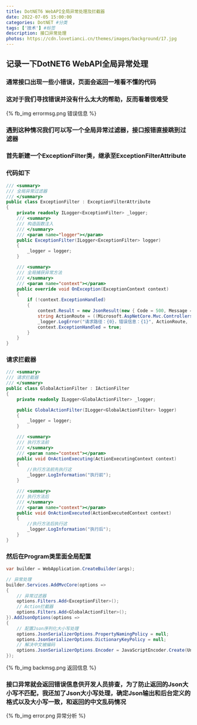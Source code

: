 ```yaml
---
title: DotNET6 WebAPI全局异常处理及拦截器
date: 2022-07-05 15:00:00
categories: DotNET #分类
tags: ['技术'] #标签
description: 接口异常处理
photos: https://cdn.lovetianci.cn/themes/images/background/17.jpg
---
```


## 记录一下DotNET6 WebAPI全局异常处理

<!-- more -->

### 通常接口出现一些小错误，页面会返回一堆看不懂的代码

### 这对于我们寻找错误并没有什么太大的帮助，反而看着很难受

{% fb_img errormsg.png 错误信息 %}

### 遇到这种情况我们可以写一个全局异常过滤器，接口报错直接跳到过滤器

### 首先新建一个ExceptionFilter类，继承至ExceptionFilterAttribute

### 代码如下
````csharp
/// <summary>
/// 全局异常过滤器
/// </summary>
public class ExceptionFilter : ExceptionFilterAttribute
{
    private readonly ILogger<ExceptionFilter> _logger;
    /// <summary>
    /// 构造函数注入
    /// </summary>
    /// <param name="logger"></param>
    public ExceptionFilter(ILogger<ExceptionFilter> logger)
    {
        _logger = logger;
    }

    /// <summary>
    /// 全局捕获异常方法
    /// </summary>
    /// <param name="context"></param>
    public override void OnException(ExceptionContext context)
    {
        if (!context.ExceptionHandled)
        {
            context.Result = new JsonResult(new { Code = 500, Message = context.Exception.Message, Data = "接口发生错误" });
            string ActionRoute = ((Microsoft.AspNetCore.Mvc.Controllers.ControllerActionDescriptor)context.ActionDescriptor).DisplayName;
            _logger.LogError("请求路径：{0}，错误信息：{1}", ActionRoute, context.Exception.Message);
            context.ExceptionHandled = true;
        }
    }
}
````
### 请求拦截器
````csharp
/// <summary>
/// 请求拦截器
/// </summary>
public class GlobalActionFilter : IActionFilter
{
    private readonly ILogger<GlobalActionFilter> _logger;

    public GlobalActionFilter(ILogger<GlobalActionFilter> logger)
    {
        _logger = logger;
    }

    /// <summary>
    /// 执行方法前
    /// </summary>
    /// <param name="context"></param>
    public void OnActionExecuting(ActionExecutingContext context)
    {
        //执行方法前先执行这
        _logger.LogInformation("执行前");
    }

    /// <summary>
    /// 执行方法后
    /// </summary>
    /// <param name="context"></param>
    public void OnActionExecuted(ActionExecutedContext context)
    {
        //执行方法后执行这
        _logger.LogInformation("执行后");
    }
}
````
### 然后在Program类里面全局配置
````csharp
var builder = WebApplication.CreateBuilder(args);

// 异常处理
builder.Services.AddMvcCore(options =>
{
    // 异常过滤器
    options.Filters.Add<ExceptionFilter>();
    // Action拦截器
    options.Filters.Add<GlobalActionFilter>();
}).AddJsonOptions(options =>
{
    // 配置Json序列化大小写处理
    options.JsonSerializerOptions.PropertyNamingPolicy = null;
    options.JsonSerializerOptions.DictionaryKeyPolicy = null;
    // 解决中文被编码
    options.JsonSerializerOptions.Encoder = JavaScriptEncoder.Create(UnicodeRanges.All);
});
````
{% fb_img backmsg.png 返回信息 %}

### 接口异常就会返回错误信息供开发人员排查，为了防止返回的Json大小写不匹配，我还加了Json大小写处理，确定Json输出和后台定义的格式以及大小写一致，和返回的中文乱码情况

{% fb_img error.png 异常分析 %}